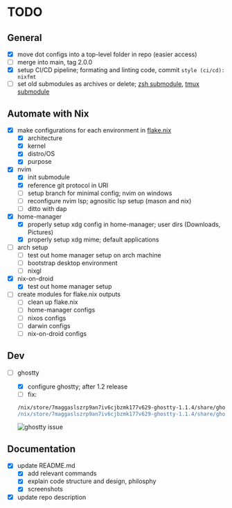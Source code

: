 # TODO

## General

- [x] move dot configs into a top-level folder in repo (easier access)
- [ ] merge into main, tag 2.0.0
- [x] setup CI/CD pipeline; formating and linting code, commit `style (ci/cd): nixfmt`
- [ ] set old submodules as archives or delete; [zsh submodule](https://github.com/nooneknowspeter/zsh), [tmux submodule](https://github.com/nooneknowspeter/tmux)

## Automate with Nix

- [x] make configurations for each environment in [flake.nix](./flake.nix)
    - [x] architecture
    - [x] kernel
    - [x] distro/OS
    - [x] purpose

- [x] nvim
    - [x] init submodule
    - [x] reference git protocol in URI
    - [ ] setup branch for minimal config; nvim on windows
    - [ ] reconfigure nvim lsp; agnositic lsp setup (mason and nix)
    - [ ] ditto with dap

- [x] home-manager
    - [x] properly setup xdg config in home-manager; user dirs (Downloads, Pictures)
    - [x] properly setup xdg mime; default applications

- [ ] arch setup
    - [ ] test out home manager setup on arch machine
    - [ ] bootstrap desktop environment
    - [ ] nixgl

- [x] nix-on-droid
    - [x] test out home manager setup

- [ ] create modules for flake.nix outputs
    - [ ] clean up flake.nix
    - [ ] home-manager configs
    - [ ] nixos configs
    - [ ] darwin configs
    - [ ] nix-on-droid configs

## Dev

- [ ] ghostty
    - [x] configure ghostty; after 1.2 release
    - [ ] fix:
    
    ```sh
    /nix/store/7maggaslszrp9an7iv6cjbzmk177v629-ghostty-1.1.4/share/ghostty/shell-integration/zsh/ghostty-integration:142: defining function based on alias `sudo'
    /nix/store/7maggaslszrp9an7iv6cjbzmk177v629-ghostty-1.1.4/share/ghostty/shell-integration/zsh/ghostty-integration:226: parse error near `()'
    ```
    
    ![ghostty issue](https://i.imgur.com/bLFGKFV.png)

## Documentation

- [x] update README.md
    - [x] add relevant commands
    - [x] explain code structure and design, philosphy
    - [x] screenshots
- [x] update repo description

